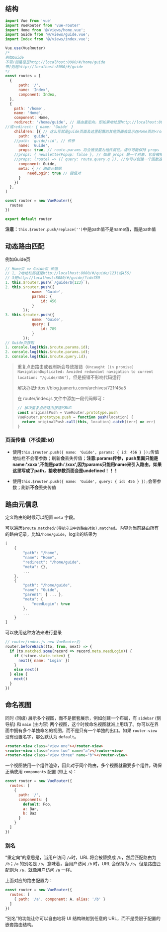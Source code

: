 ## 结构

```js
import Vue from 'vue'
import VueRouter from 'vue-router'
import Home from '@/views/home.vue';
import Guide from '@/views/guide.vue';
import Index from '@/views/index.vue';

Vue.use(VueRouter)
/*
例如Guide
不带/则路径是http://localhost:8080/#/home/guide
带/则是http://localhost:8080/#/guide
*/
const routes = [
  {
      path: '/',
      name: 'Index',
      component: Index,
  },
  {
    path: '/home',
    name: 'Home',
    component: Home,
    redirect: '/home/guide', // 路由重定向，即如果地址是http://localhost:8080/#/home页面会直接变成http://localhost:8080/#/guide
//或redirect: { name: 'Guide' }
    children: [{ // 这么写就是guide页面及这里配置的其他页面会显示在Home页的<router-view />处
      path: 'guide',
    //path: 'guide/:id', // 传参
      name: 'Guide',
      props: true, // route.params 将会被设置为组件属性。请尽可能保持 props 函数为无状态的，因为它只会在路由发生变化时起作用。
    //props: { newsletterPopup: false }, // 如果 props 是一个对象，它会被按原样设置为组件属性。
    //props: (route) => ({ query: route.query.q }), //你可以创建一个函数返回 props。这样你便可以将参数转换成另一种类型，将静态值与基于路由的值结合等等。
      component: Guide,
      meta: { // 路由元数据
          needLogin: true // 键值对
      }
    }]
  },
]

const router = new VueRouter({
  routes
})

export default router
```

**注意：**`this.$router.push/replace('')`中是path值不是name值，而是path值

## 动态路由匹配

例如Guide页

```js
// Home页 => Guide页 传值
// 1, 2地址栏路径是http://localhost:8080/#/guide/123(或456)
// 3是http://localhost:8080/#/guide/?id=789
1. this.$router.push(`/guide/${123}`); 
2. this.$router.push({
            name: 'Guide',
            params: {
                id: 456
            }
        });
3. this.$router.push({
            name: 'Guide',
            query: {
                id: 789
            }
        });
// Guide页获取
1. console.log(this.$route.params.id);
2. console.log(this.$route.params.id);
3. console.log(this.$route.query.id);
```

> 重复点击路由或者刷新会导致报错（`Uncaught (in promise) NavigationDuplicated: Avoided redundant navigation to current location: "/guide/456"`），但是报错不影响代码运行
>
> 解决办法https://blog.juanertu.com/archives/721f45a5
>
> 在 router/index.js 文件中添加一段代码即可：
>
> ```js
> // 解决重复点击路由报错的BUG
> const originalPush = VueRouter.prototype.push
> VueRouter.prototype.push = function push(location) {
>   return originalPush.call(this, location).catch((err) => err)
> }
> ```

### 页面传值（不设置:id）

* 使用`this.$router.push({ name: 'Guide', params: { id: 456 } });`传值地址栏不会带参数；刷新**会**丢失传值；**注意:params传参，push里面只能是 name:'xxxx',不能是path:'/xxx',因为params只能用name来引入路由，如果这里写成了path，接收参数页面会是undefined！！！**

* 使用`this.$router.push({ name: 'Guide', query: { id: 456 } });`会带参数；刷新**不会**丢失传值



## 路由元信息

定义路由的时候可以配置 `meta` 字段。

可以遍历`$route.matched/(导航守卫中的路由对象).matched`。内容为当前路由所有的路由记录，比如`/home/guide`，log出的结果为

```js
[
    {
        "path": "/home",
        "name": "Home",
        "redirect": "/home/guide",
        "meta": {},
        ...
    },
    {
        "path": "/home/guide",
        "name": "Guide",
        "parent": { ... },
        "meta": {
            "needLogin": true
        },
        ...
    }
]
```

可以使用这种方法来进行登录

```js
// router/index.js new VueRouter后
router.beforeEach((to, from, next) => {
  if (to.matched.some(record => record.meta.needLogin)) { 
    if (!store.state.token) {
      next({ name: 'Login' })
    }
    else next()
  } else { 
    next()
  }
})
```



## 命名视图

同时 (同级) 展示多个视图，而不是嵌套展示，例如创建一个布局，有 `sidebar` (侧导航) 和 `main` (主内容) 两个视图，这个时候命名视图就派上用场了。你可以在界面中拥有多个单独命名的视图，而不是只有一个单独的出口。如果 `router-view` 没有设置名字，那么默认为 `default`。

```html
<router-view class="view one"></router-view>
<router-view class="view two" name="a"></router-view>
<router-view class="view three" name="b"></router-view>
```

一个视图使用一个组件渲染，因此对于同个路由，多个视图就需要多个组件。确保正确使用 `components` 配置 (带上 s)：

```js
const router = new VueRouter({
  routes: [
    {
      path: '/',
      components: {
        default: Foo,
        a: Bar,
        b: Baz
      }
    }
  ]
})
```

### 别名

“重定向”的意思是，当用户访问 `/a`时，URL 将会被替换成 `/b`，然后匹配路由为 `/b`；<code>/a</code> 的别名是 <code>/b</code>，意味着，当用户访问 <code>/b</code> 时，URL 会保持为 <code>/b</code>，但是路由匹配则为 <code>/a</code>，就像用户访问 <code>/a</code> 一样。

上面对应的路由配置为：

```js
const router = new VueRouter({
  routes: [
    { path: '/a', component: A, alias: '/b' }
  ]
})
```

“别名”的功能让你可以自由地将 UI 结构映射到任意的 URL，而不是受限于配置的嵌套路由结构。